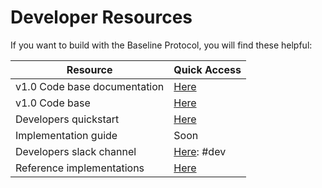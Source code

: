 # Developer Resources

If you want to build with the Baseline Protocol, you will find these helpful:

| Resource                     | Quick Access                                                                                               |
| ---------------------------- | ---------------------------------------------------------------------------------------------------------- |
| v1.0 Code base documentation | [Here](packages/)                                                                                          |
| v1.0 Code base               | [Here](https://github.com/eea-oasis/baseline/tree/master/core)                                             |
| Developers quickstart        | [Here](https://docs.provide.services/api/quickstart/cli-quickstart)                                        |
| Implementation guide         | Soon                                                                                                       |
| Developers slack channel     | [Here](https://join.slack.com/t/ethereum-baseline/shared\_invite/zt-d6emqeci-bjzBsXBqK4D7tBTZ40AEfQ): #dev |
| Reference implementations    | [Here](../bri/overview-of-reference-implementations.md)                                                    |

